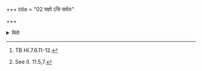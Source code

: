 +++
title = "02 यज्ञो ऽसि सर्वतः"

+++

<details><summary>थिते</summary>

2. With yajñosi sarvataḥ śritaḥ...[^1] (he touches) the sacrificial bread for Agni or all the oblation-materials (when they have been placed by the Adhvaryu).[^2]  

[^1]: TB HI.7.6.11-12.  

[^2]: See II. 11.5,7.
</details>
